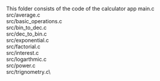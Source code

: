 This folder consists of the code of the calculator app
main.c\
src/average.c\
src/basic_operations.c\
src/bin_to_dec.c\
src/dec_to_bin.c\
src/exponential.c\
src/factorial.c\
src/interest.c\
src/logarthmic.c\
src/power.c\
src/trignometry.c\